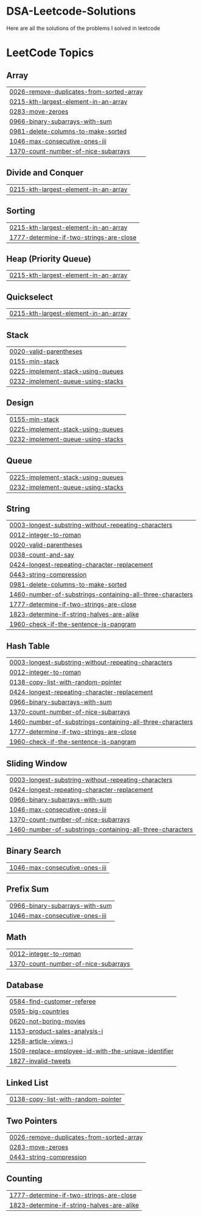 # DSA-Leetcode-Solutions
Here are all the solutions of the problems I solved in leetcode

<!---LeetCode Topics Start-->
# LeetCode Topics
## Array
|  |
| ------- |
| [0026-remove-duplicates-from-sorted-array](https://github.com/Anichattrjee/DSA-Leetcode-Solutions/tree/master/0026-remove-duplicates-from-sorted-array) |
| [0215-kth-largest-element-in-an-array](https://github.com/Anichattrjee/DSA-Leetcode-Solutions/tree/master/0215-kth-largest-element-in-an-array) |
| [0283-move-zeroes](https://github.com/Anichattrjee/DSA-Leetcode-Solutions/tree/master/0283-move-zeroes) |
| [0966-binary-subarrays-with-sum](https://github.com/Anichattrjee/DSA-Leetcode-Solutions/tree/master/0966-binary-subarrays-with-sum) |
| [0981-delete-columns-to-make-sorted](https://github.com/Anichattrjee/DSA-Leetcode-Solutions/tree/master/0981-delete-columns-to-make-sorted) |
| [1046-max-consecutive-ones-iii](https://github.com/Anichattrjee/DSA-Leetcode-Solutions/tree/master/1046-max-consecutive-ones-iii) |
| [1370-count-number-of-nice-subarrays](https://github.com/Anichattrjee/DSA-Leetcode-Solutions/tree/master/1370-count-number-of-nice-subarrays) |
## Divide and Conquer
|  |
| ------- |
| [0215-kth-largest-element-in-an-array](https://github.com/Anichattrjee/DSA-Leetcode-Solutions/tree/master/0215-kth-largest-element-in-an-array) |
## Sorting
|  |
| ------- |
| [0215-kth-largest-element-in-an-array](https://github.com/Anichattrjee/DSA-Leetcode-Solutions/tree/master/0215-kth-largest-element-in-an-array) |
| [1777-determine-if-two-strings-are-close](https://github.com/Anichattrjee/DSA-Leetcode-Solutions/tree/master/1777-determine-if-two-strings-are-close) |
## Heap (Priority Queue)
|  |
| ------- |
| [0215-kth-largest-element-in-an-array](https://github.com/Anichattrjee/DSA-Leetcode-Solutions/tree/master/0215-kth-largest-element-in-an-array) |
## Quickselect
|  |
| ------- |
| [0215-kth-largest-element-in-an-array](https://github.com/Anichattrjee/DSA-Leetcode-Solutions/tree/master/0215-kth-largest-element-in-an-array) |
## Stack
|  |
| ------- |
| [0020-valid-parentheses](https://github.com/Anichattrjee/DSA-Leetcode-Solutions/tree/master/0020-valid-parentheses) |
| [0155-min-stack](https://github.com/Anichattrjee/DSA-Leetcode-Solutions/tree/master/0155-min-stack) |
| [0225-implement-stack-using-queues](https://github.com/Anichattrjee/DSA-Leetcode-Solutions/tree/master/0225-implement-stack-using-queues) |
| [0232-implement-queue-using-stacks](https://github.com/Anichattrjee/DSA-Leetcode-Solutions/tree/master/0232-implement-queue-using-stacks) |
## Design
|  |
| ------- |
| [0155-min-stack](https://github.com/Anichattrjee/DSA-Leetcode-Solutions/tree/master/0155-min-stack) |
| [0225-implement-stack-using-queues](https://github.com/Anichattrjee/DSA-Leetcode-Solutions/tree/master/0225-implement-stack-using-queues) |
| [0232-implement-queue-using-stacks](https://github.com/Anichattrjee/DSA-Leetcode-Solutions/tree/master/0232-implement-queue-using-stacks) |
## Queue
|  |
| ------- |
| [0225-implement-stack-using-queues](https://github.com/Anichattrjee/DSA-Leetcode-Solutions/tree/master/0225-implement-stack-using-queues) |
| [0232-implement-queue-using-stacks](https://github.com/Anichattrjee/DSA-Leetcode-Solutions/tree/master/0232-implement-queue-using-stacks) |
## String
|  |
| ------- |
| [0003-longest-substring-without-repeating-characters](https://github.com/Anichattrjee/DSA-Leetcode-Solutions/tree/master/0003-longest-substring-without-repeating-characters) |
| [0012-integer-to-roman](https://github.com/Anichattrjee/DSA-Leetcode-Solutions/tree/master/0012-integer-to-roman) |
| [0020-valid-parentheses](https://github.com/Anichattrjee/DSA-Leetcode-Solutions/tree/master/0020-valid-parentheses) |
| [0038-count-and-say](https://github.com/Anichattrjee/DSA-Leetcode-Solutions/tree/master/0038-count-and-say) |
| [0424-longest-repeating-character-replacement](https://github.com/Anichattrjee/DSA-Leetcode-Solutions/tree/master/0424-longest-repeating-character-replacement) |
| [0443-string-compression](https://github.com/Anichattrjee/DSA-Leetcode-Solutions/tree/master/0443-string-compression) |
| [0981-delete-columns-to-make-sorted](https://github.com/Anichattrjee/DSA-Leetcode-Solutions/tree/master/0981-delete-columns-to-make-sorted) |
| [1460-number-of-substrings-containing-all-three-characters](https://github.com/Anichattrjee/DSA-Leetcode-Solutions/tree/master/1460-number-of-substrings-containing-all-three-characters) |
| [1777-determine-if-two-strings-are-close](https://github.com/Anichattrjee/DSA-Leetcode-Solutions/tree/master/1777-determine-if-two-strings-are-close) |
| [1823-determine-if-string-halves-are-alike](https://github.com/Anichattrjee/DSA-Leetcode-Solutions/tree/master/1823-determine-if-string-halves-are-alike) |
| [1960-check-if-the-sentence-is-pangram](https://github.com/Anichattrjee/DSA-Leetcode-Solutions/tree/master/1960-check-if-the-sentence-is-pangram) |
## Hash Table
|  |
| ------- |
| [0003-longest-substring-without-repeating-characters](https://github.com/Anichattrjee/DSA-Leetcode-Solutions/tree/master/0003-longest-substring-without-repeating-characters) |
| [0012-integer-to-roman](https://github.com/Anichattrjee/DSA-Leetcode-Solutions/tree/master/0012-integer-to-roman) |
| [0138-copy-list-with-random-pointer](https://github.com/Anichattrjee/DSA-Leetcode-Solutions/tree/master/0138-copy-list-with-random-pointer) |
| [0424-longest-repeating-character-replacement](https://github.com/Anichattrjee/DSA-Leetcode-Solutions/tree/master/0424-longest-repeating-character-replacement) |
| [0966-binary-subarrays-with-sum](https://github.com/Anichattrjee/DSA-Leetcode-Solutions/tree/master/0966-binary-subarrays-with-sum) |
| [1370-count-number-of-nice-subarrays](https://github.com/Anichattrjee/DSA-Leetcode-Solutions/tree/master/1370-count-number-of-nice-subarrays) |
| [1460-number-of-substrings-containing-all-three-characters](https://github.com/Anichattrjee/DSA-Leetcode-Solutions/tree/master/1460-number-of-substrings-containing-all-three-characters) |
| [1777-determine-if-two-strings-are-close](https://github.com/Anichattrjee/DSA-Leetcode-Solutions/tree/master/1777-determine-if-two-strings-are-close) |
| [1960-check-if-the-sentence-is-pangram](https://github.com/Anichattrjee/DSA-Leetcode-Solutions/tree/master/1960-check-if-the-sentence-is-pangram) |
## Sliding Window
|  |
| ------- |
| [0003-longest-substring-without-repeating-characters](https://github.com/Anichattrjee/DSA-Leetcode-Solutions/tree/master/0003-longest-substring-without-repeating-characters) |
| [0424-longest-repeating-character-replacement](https://github.com/Anichattrjee/DSA-Leetcode-Solutions/tree/master/0424-longest-repeating-character-replacement) |
| [0966-binary-subarrays-with-sum](https://github.com/Anichattrjee/DSA-Leetcode-Solutions/tree/master/0966-binary-subarrays-with-sum) |
| [1046-max-consecutive-ones-iii](https://github.com/Anichattrjee/DSA-Leetcode-Solutions/tree/master/1046-max-consecutive-ones-iii) |
| [1370-count-number-of-nice-subarrays](https://github.com/Anichattrjee/DSA-Leetcode-Solutions/tree/master/1370-count-number-of-nice-subarrays) |
| [1460-number-of-substrings-containing-all-three-characters](https://github.com/Anichattrjee/DSA-Leetcode-Solutions/tree/master/1460-number-of-substrings-containing-all-three-characters) |
## Binary Search
|  |
| ------- |
| [1046-max-consecutive-ones-iii](https://github.com/Anichattrjee/DSA-Leetcode-Solutions/tree/master/1046-max-consecutive-ones-iii) |
## Prefix Sum
|  |
| ------- |
| [0966-binary-subarrays-with-sum](https://github.com/Anichattrjee/DSA-Leetcode-Solutions/tree/master/0966-binary-subarrays-with-sum) |
| [1046-max-consecutive-ones-iii](https://github.com/Anichattrjee/DSA-Leetcode-Solutions/tree/master/1046-max-consecutive-ones-iii) |
## Math
|  |
| ------- |
| [0012-integer-to-roman](https://github.com/Anichattrjee/DSA-Leetcode-Solutions/tree/master/0012-integer-to-roman) |
| [1370-count-number-of-nice-subarrays](https://github.com/Anichattrjee/DSA-Leetcode-Solutions/tree/master/1370-count-number-of-nice-subarrays) |
## Database
|  |
| ------- |
| [0584-find-customer-referee](https://github.com/Anichattrjee/DSA-Leetcode-Solutions/tree/master/0584-find-customer-referee) |
| [0595-big-countries](https://github.com/Anichattrjee/DSA-Leetcode-Solutions/tree/master/0595-big-countries) |
| [0620-not-boring-movies](https://github.com/Anichattrjee/DSA-Leetcode-Solutions/tree/master/0620-not-boring-movies) |
| [1153-product-sales-analysis-i](https://github.com/Anichattrjee/DSA-Leetcode-Solutions/tree/master/1153-product-sales-analysis-i) |
| [1258-article-views-i](https://github.com/Anichattrjee/DSA-Leetcode-Solutions/tree/master/1258-article-views-i) |
| [1509-replace-employee-id-with-the-unique-identifier](https://github.com/Anichattrjee/DSA-Leetcode-Solutions/tree/master/1509-replace-employee-id-with-the-unique-identifier) |
| [1827-invalid-tweets](https://github.com/Anichattrjee/DSA-Leetcode-Solutions/tree/master/1827-invalid-tweets) |
## Linked List
|  |
| ------- |
| [0138-copy-list-with-random-pointer](https://github.com/Anichattrjee/DSA-Leetcode-Solutions/tree/master/0138-copy-list-with-random-pointer) |
## Two Pointers
|  |
| ------- |
| [0026-remove-duplicates-from-sorted-array](https://github.com/Anichattrjee/DSA-Leetcode-Solutions/tree/master/0026-remove-duplicates-from-sorted-array) |
| [0283-move-zeroes](https://github.com/Anichattrjee/DSA-Leetcode-Solutions/tree/master/0283-move-zeroes) |
| [0443-string-compression](https://github.com/Anichattrjee/DSA-Leetcode-Solutions/tree/master/0443-string-compression) |
## Counting
|  |
| ------- |
| [1777-determine-if-two-strings-are-close](https://github.com/Anichattrjee/DSA-Leetcode-Solutions/tree/master/1777-determine-if-two-strings-are-close) |
| [1823-determine-if-string-halves-are-alike](https://github.com/Anichattrjee/DSA-Leetcode-Solutions/tree/master/1823-determine-if-string-halves-are-alike) |
<!---LeetCode Topics End-->